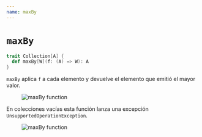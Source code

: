 ```yaml
---
name: maxBy
---
```


# `maxBy`

~~~ scala
trait Collection[A] {
  def maxBy[W](f: (A) => W): A
}
~~~

`maxBy` aplica `f` a cada elemento y devuelve el elemento que emitió el mayor valor.

<figure class="diagram">
  <img src="../images/maxBy.svg" alt="maxBy function">
  <!-- <figcaption class="diagram-desc"></figcaption> -->
</figure>

En colecciones vacías esta función lanza una excepción `UnsupportedOperationException`.

<figure class="diagram">
  <img src="../images/maxBy.2.svg" alt="maxBy function">
  <!-- <figcaption class="diagram-desc"></figcaption> -->
</figure>
